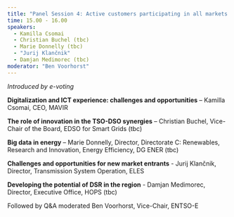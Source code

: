 ```yaml
---
title: "Panel Session 4: Active customers participating in all markets: challenges and opportunities for the CEE region"
time: 15.00 - 16.00
speakers:
  - Kamilla Csomai
  - Christian Buchel (tbc)
  - Marie Donnelly (tbc)
  - "Jurij Klančnik"
  - Damjan Medimorec (tbc)
moderator: "Ben Voorhorst"
---
```



_Introduced by e-voting_

__Digitalization and ICT experience: challenges and opportunities__ – Kamilla Csomai, CEO, MAVIR

__The role of innovation in the TSO-DSO synergies__ – Christian Buchel, Vice-Chair of the Board, EDSO for Smart Grids (tbc)

__Big data in energy__ – Marie Donnelly, Director, Directorate C: Renewables,  Research and Innovation, Energy Efficiency, DG ENER (tbc)

__Challenges and opportunities for new market entrants__ - Jurij Klančnik, Director, Transmission System Operation, ELES

__Developing the potential of DSR in the region__ - Damjan Medimorec, Director, Executive Office, HOPS (tbc)


Followed by Q&A moderated Ben Voorhorst, Vice-Chair, ENTSO-E 
